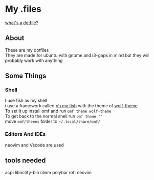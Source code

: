 # My .files

[what's a dotfile?](https://wiki.archlinux.org/title/Dotfiles)

## About
These are my dotfiles\
They are made for ubuntu with gnome and i3-gaps in mind but they will probably work with anything  

## Some Things

### Shell
I use fish as my shell\
i use a framework called [oh my fish]("https://github.com/oh-my-fish/oh-my-fish") with the theme of [wolf-theme]()\
To set it up install omf and run ```omf theme wolf-theme```\
To get back to the normal shell run ```omf theme ''```\
move  ```omf/themes``` folder to ```~/.local/share/omf/```

### Editors And IDEs
neovim and Vscode are used 

## tools needed
acpi
libnotify-bin
i3wm
polybar 
rofi
neovim
